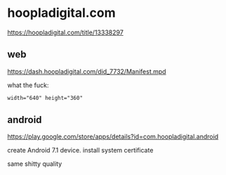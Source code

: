 # hoopladigital.com

https://hoopladigital.com/title/13338297

## web

<https://dash.hoopladigital.com/did_7732/Manifest.mpd>

what the fuck:

~~~xml
width="640" height="360"
~~~

## android

https://play.google.com/store/apps/details?id=com.hoopladigital.android

create Android 7.1 device. install system certificate

same shitty quality
